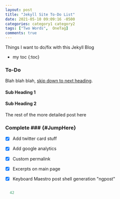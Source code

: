 ```yaml
---
layout: post
title: "Jekyll Site To-Do List"
date: 2021-05-10 09:09:16 -0500
categories: category1 category2
tags: ["Two Words",  OneTag]
comments: true
---
```

Things I want to do/fix with this Jekyll Blog<!--more-->  

* my toc
{:toc}


### To-Do ###
Blah blah blah, [skip down to next heading](#JumpHere). 
#### Sub Heading 1
#### Sub Heading 2

The rest of the more detailed post here

### Complete ### {#JumpHere}
- [x] Add twitter card stuff
- [x] Add google analytics
- [x] Custom permalink
- [x] Excerpts on main page
- [x] Keyboard Maestro post shell generation "ngpost"



~~~ typescript

  42

~~~





<!-- 2018-05-10-01-jekyll-site-to-do-list.md -->